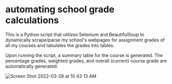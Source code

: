 # automating school grade calculations
 This is a Python script that utilizes Selenium and BeautifulSoup to dynamically scrape/parse my school's webpages for assignment grades of all my courses and tabulates the grades into tables.
 
Upon running the script, a summary table for the course is generated. The percentage grades, weighted grades, and overall (current) course grade are automatically generated:

![Screen Shot 2022-03-28 at 10 43 13 AM](https://user-images.githubusercontent.com/85020602/160424586-7ba471c8-0727-491b-b468-1655e9ff6b72.png)

